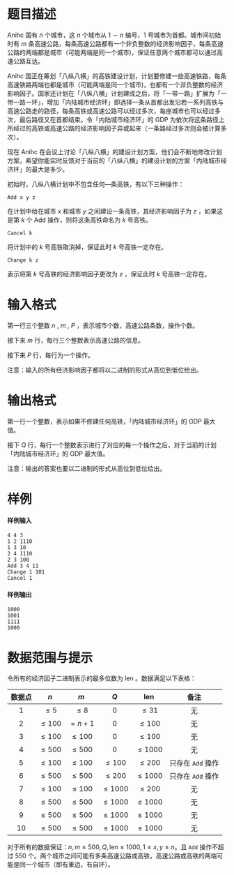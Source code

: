 
# 题目描述

Anihc 国有 $n$ 个城市，这 $n$ 个城市从 $1\sim n$ 编号，$1$ 号城市为首都。城市间初始时有 $m$ 条高速公路，每条高速公路都有一个非负整数的经济影响因子，每条高速公路的两端都是城市（可能两端是同一个城市)，保证任意两个城市都可以通过高速公路互达。

Anihc 国正在筹划「八纵八横」的高铁建设计划，计划要修建一些高速铁路，每条高速铁路两端也都是城市（可能两端是同一个城市)，也都有一个非负整数的经济影响因子。国家还计划在「八纵八横」计划建成之后，将「一带一路」扩展为「一带一路一环」，增加「内陆城市经济环」即选择一条从首都出发沿若一系列高铁与高速公路走的路径，每条高铁或高速公路可以经过多次，每座城市也可以经过多次，最后路径又在首都结束。令「内陆城市经济环」的 GDP 为依次将这条路径上所经过的高铁或高速公路的经济影响因子异或起来（一条路经过多次则会被计算多次）。

现在 Anihc 在会议上讨论「八纵八横」的建设计划方案，他们会不断地修改计划方案，希望你能实时反馈对于当前的「八纵八横」的建设计划的方案「内陆城市经济环」的最大是多少。

初始时，八纵八横计划中不包含任何—条高铁，有以下三种操作：
```plain
Add x y z
```

在计划中给在城市 $x$ 和城市 $y$ 之间建设一条高铁，其经济影响因子为 $z$ ，如果这是第 $k$ 个 Add 操作，则将这条高铁命名为 $k$ 号高铁。
```plain
Cancel k
```

将计划中的 $k$ 号高铁取消掉，保证此时 $k$ 号高铁一定存在。
```plain
Change k z
```

表示将第 $k$ 号高铁的经济影响因子更改为 $z$ ，保证此时 $k$ 号高铁一定存在。

# 输入格式

第一行三个整数 $n$ , $m$ , $P$ ，表示城市个数，高速公路条数，操作个数。

接下来 $m$ 行，每行三个整数表示高速公路的信息。

接下来 $P$ 行，每行为一个操作。

注意：输入的所有经济影响因子都将以二进制的形式从高位到低位给出。

# 输出格式

第一行一个整数，表示如果不修建任何高铁，「内陆城市经济环」的 GDP 最大值。

接下 $Q$ 行，每行一个整数表示进行了对应的每一个操作之后，对于当前的计划「内陆城市经济环」的 GDP 最大值。

注意：输出的答案也要以二进制的形式从高位到低位给出。



# 样例

#### 样例输入
```plain
4 4 3
1 2 1110
1 3 10
2 4 1110
2 3 100
Add 3 4 11
Change 1 101
Cancel 1
```

#### 样例输出
```plain
1000
1001
1111
1000
```

# 数据范围与提示

令所有的经济因子二进制表示的最多位数为 $\text{len}$ 。数据满足以下表格：

| 数据点 | $n$ | $m$ | $Q$ | $\text{len}$ | 备注 |
| :----: | :-----: | :-----: | :-----: | :-------: | :--: |
| $1$    | $\le 5$ | $\le 8$ | $0$       | $\le 31$  |无|
| $2$    | $\le 100$ | $= n+1$ | $0$       | $\le 100$  |无|
| $3$    | $\le 100$ | $\le 100$ | $0$       | $\le 100$  |无|
| $4$    | $\le 500$ | $\le 500$ | $0$       | $\le 1000$  |无|
| $5$    | $\le 100$ | $\le 100$ | $\le 100$       | $\le 200$  |只存在 `Add` 搡作|
| $6$    | $\le 500$ | $\le 500$ | $\le 200$       | $\le 1000$  |只存在 `Add` 搡作|
| $7$    | $\le 100$ | $\le 100$ | $\le 1000$       | $\le 200$  |无|
| $8$    | $\le 500$ | $\le 500$ | $\le 1000$       | $\le 1000$  |无|
| $9$    | $\le 500$ | $\le 500$ | $\le 1000$       | $\le 1000$  |无|
| $10$    | $\le 500$ | $\le 500$ | $\le 1000$       | $\le 1000$  |无|

对于所有的数据保证：$n,m\le 500,Q,\text{len}\le 1000,1\le x,y\le n$。且 `Add` 操作不超过 $550$ 个。两个城市之间可能有多条高速公路或高铁，高速公路或高铁的两端可能是同一个城市（即有重边，有自环）。


